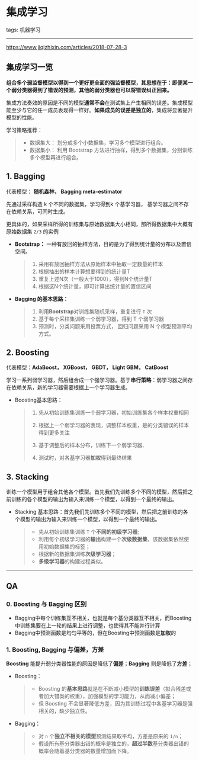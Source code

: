 # 集成学习

tags: 机器学习

---

https://www.jiqizhixin.com/articles/2018-07-28-3

## 集成学习一览

**组合多个弱监督模型以得到一个更好更全面的强监督模型，其思想在于：即便某一个弱分类器得到了错误的预测，其他的弱分类器也可以将错误纠正回来。**

集成方法奏效的原因是不同的模型**通常不会**在测试集上产生相同的误差。集成模型能至少与它的任一成员表现得一样好。**如果成员的误差是独立的**，集成将显著提升模型的性能。

学习策略推荐：

> - 数据集大： 划分成多个小数据集，学习多个模型进行组合。
> - 数据集小： 利用 Bootstrap 方法进行抽样，得到多个数据集，分别训练多个模型再进行组合。

## 1. Bagging

代表模型： **随机森林， Bagging meta-estimator**

先通过采样构造 k 个不同的数据集，学习得到k 个基学习器， 基学习器之间不存在依赖关系，可同时生成。    

更具体的，如果采样所得的训练集与原始数据集大小相同，那所得数据集中大概有原始数据集 `2/3` 的实例

- **Bootstrap：**  一种有放回的抽样方法，目的是为了得到统计量的分布以及置信空间。

  > 1. 采用有放回抽样方法从原始样本中抽取一定数量的样本
  > 2. 根据抽出的样本计算想要得到的统计量T
  > 3. 重复上述N次（一般大于1000），得到N个统计量T
  > 4. 根据这N个统计量，即可计算出统计量的置信区间

- **Bagging 的基本思路：**

  > 1.  利用**Bootstrap**对训练集随机采样，重复进行 `T` 次
  > 2. 基于每个采样集训练一个弱学习器，得到 T 个弱学习器
  > 3. 预测时，分类问题采用投票方式， 回归问题采用 N 个模型预测平均方式。

## 2.  Boosting 

代表模型：**AdaBoost， XGBoost， GBDT， Light GBM， CatBoost**

学习一系列弱学习器，然后组合成一个强学习器。基于**串行策略**：弱学习器之间存在依赖关系，新的学习器需要根据上一个学习器生成。

- Boosting基本思路：

  > 1. 先从初始训练集训练一个弱学习器，初始训练集各个样本权重相同
  >
  > 2. 根据上一个弱学习器的表现，调整样本权重，是的分类错误的样本得到更多关注
  > 3. 基于调整后的样本分布，训练下一个弱学习器、
  > 4. 测试时，对各基学习器**加权**得到最终结果

## 3. Stacking

训练一个模型用于组合其他各个模型。首先我们先训练多个不同的模型，然后把之前训练的各个模型的输出为输入来训练一个模型，以得到一个最终的输出。

- Stacking 基本思路：首先我们先训练多个不同的模型，然后把之前训练的各个模型的输出为输入来训练一个模型，以得到一个最终的输出。

  > - 先从初始训练集训练 `T` 个**不同的初级学习器**;
  > - 利用每个初级学习器的**输出**构建一个**次级数据集**，该数据集依然使用初始数据集的标签；
  > - 根据新的数据集训练**次级学习器**；
  > - **多级学习器**的构建过程类似。



---

## QA

### 0. Boosting 与 Bagging 区别

- Bagging中每个训练集互不相关，也就是每个基分类器互不相关，而Boosting中训练集要在上一轮的结果上进行调整，也使得其不能并行计算
- Bagging中预测函数是均匀平等的，但在Boosting中预测函数是**加权**的

### 1. Boosting, Bagging 与偏差，方差

**Boosting** 能提升弱分类器性能的原因是降低了**偏差**；**Bagging** 则是降低了**方差**；

- Boosting：

  > - Boosting 的**基本思路**就是在不断减小模型的**训练误差**（拟合残差或者加大错类的权重），加强模型的学习能力，从而减小偏差；
  > - 但 Boosting 不会显著降低方差，因为其训练过程中各基学习器是强相关的，缺少独立性。

- Bagging：

  > - 对 `n` 个**独立不相关的模型**预测结果取平均，方差是原来的 `1/n`；
  > - 假设所有基分类器出错的概率是独立的，**超过半数**基分类器出错的概率会随着基分类器的数量增加而下降。